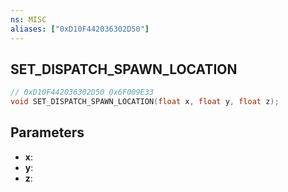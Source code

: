 ```yaml
---
ns: MISC
aliases: ["0xD10F442036302D50"]
---
```

## SET_DISPATCH_SPAWN_LOCATION

```c
// 0xD10F442036302D50 0x6F009E33
void SET_DISPATCH_SPAWN_LOCATION(float x, float y, float z);
```


## Parameters
* **x**: 
* **y**: 
* **z**: 

